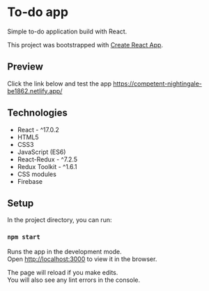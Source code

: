 # To-do app
Simple to-do application build with React.

This project was bootstrapped with [Create React App](https://github.com/facebook/create-react-app).

## Preview
Click the link below and test the app
https://competent-nightingale-be1862.netlify.app/

## Technologies
- React - ^17.0.2
- HTML5
- CSS3
- JavaScript (ES6)
- React-Redux - ^7.2.5
- Redux Toolkit - ^1.6.1
- CSS modules
- Firebase 

## Setup

In the project directory, you can run:

### `npm start`

Runs the app in the development mode.\
Open [http://localhost:3000](http://localhost:3000) to view it in the browser.

The page will reload if you make edits.\
You will also see any lint errors in the console.
